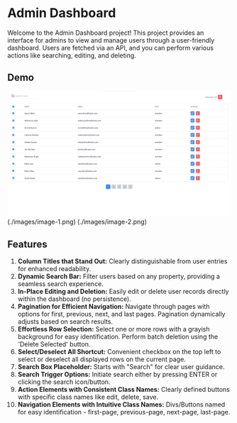 # Admin Dashboard

Welcome to the Admin Dashboard project! This project provides an interface for admins to view and manage users through a user-friendly dashboard. Users are fetched via an API, and you can perform various actions like searching, editing, and deleting.

## Demo

![Dashboard Demo](./images/image.png)
(./images/image-1.png)
(./images/image-2.png)

## Features

1. **Column Titles that Stand Out:** Clearly distinguishable from user entries for enhanced readability.
2. **Dynamic Search Bar:** Filter users based on any property, providing a seamless search experience.
3. **In-Place Editing and Deletion:** Easily edit or delete user records directly within the dashboard (no persistence).
4. **Pagination for Efficient Navigation:** Navigate through pages with options for first, previous, next, and last pages. Pagination dynamically adjusts based on search results.
5. **Effortless Row Selection:** Select one or more rows with a grayish background for easy identification. Perform batch deletion using the 'Delete Selected' button.
6. **Select/Deselect All Shortcut:** Convenient checkbox on the top left to select or deselect all displayed rows on the current page.
7. **Search Box Placeholder:** Starts with "Search" for clear user guidance.
8. **Search Trigger Options:** Initiate search either by pressing ENTER or clicking the search icon/button.
9. **Action Elements with Consistent Class Names:** Clearly defined buttons with specific class names like edit, delete, save.
10. **Navigation Elements with Intuitive Class Names:** Divs/Buttons named for easy identification - first-page, previous-page, next-page, last-page.
